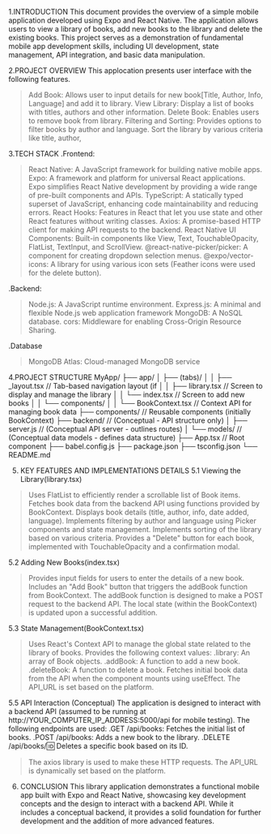 1.INTRODUCTION
This document provides the overview of a simple mobile application developed using Expo and React Native. The application allows users to view a library of books, add new books to the library and delete the existing books. This project serves as a demonstration of fundamental mobile app development skills, including UI development, state management, API integration, and basic data manipulation.

2.PROJECT OVERVIEW
This applocation presents user interface with the following features.
> Add Book: Allows user to input details for new book[Title, Author, Info, Language] and add it to library.
> View Library: Display a list of books with titles, authors and other information.
> Delete Book: Enables users to remove book from library.
> Filtering and Sorting: Provides options to filter books by author and language. Sort the library by various criteria like title, author,

3.TECH STACK
.Frontend:
> React Native: A JavaScript framework for building native mobile apps.
> Expo: A framework and platform for universal React applications. Expo simplifies React Native development by providing a wide range of pre-built components and APIs.
> TypeScript: A statically typed superset of JavaScript, enhancing code maintainability and reducing errors.
> React Hooks: Features in React that let you use state and other React features without writing classes.
> Axios: A promise-based HTTP client for making API requests to the backend.
> React Native UI Components: Built-in components like View, Text, TouchableOpacity, FlatList, TextInput, and ScrollView.
> @react-native-picker/picker: A component for creating dropdown selection menus.
> @expo/vector-icons: A library for using various icon sets (Feather icons were used for the delete button).

.Backend:
> Node.js: A JavaScript runtime environment.
> Express.js: A minimal and flexible Node.js web application framework 
> MongoDB: A NoSQL database.
> cors: Middleware for enabling Cross-Origin Resource Sharing.

.Database
> MongoDB Atlas: Cloud-managed MongoDB service 

4.PROJECT STRUCTURE
MyApp/
├── app/
│   ├── (tabs)/
│   │   ├── _layout.tsx         // Tab-based navigation layout (if 
│   │   ├── library.tsx         // Screen to display and manage the library
│   │   └── index.tsx             // Screen to add new books
│   │   └── components/
│   │       └── BookContext.tsx   // Context API for managing book data
├── components/                // Reusable components (initially BookContext)
├── backend/                   // (Conceptual - API structure only)
│   ├── server.js              // (Conceptual API server - outlines routes)
│   └── models/                // (Conceptual data models - defines data structure)
├── App.tsx                    // Root component
├── babel.config.js
├── package.json
├── tsconfig.json
└── README.md 

5. KEY FEATURES AND IMPLEMENTATIONS DETAILS
5.1 Viewing the Library(library.tsx)
> Uses FlatList to efficiently render a scrollable list of Book items.
> Fetches book data from the backend API using functions provided by BookContext.
> Displays book details (title, author, info, date added, language).
> Implements filtering by author and language using Picker components and state management.
> Implements sorting of the library based on various criteria.
> Provides a "Delete" button for each book, implemented with TouchableOpacity and a confirmation modal.

5.2 Adding New Books(index.tsx)
> Provides input fields for users to enter the details of a new book.
> Includes an "Add Book" button that triggers the addBook function from BookContext.
> The addBook function is designed to make a POST request to the backend API.
> The local state (within the BookContext) is updated upon a successful addition.

5.3 State Management(BookContext.tsx)
> Uses React's Context API to manage the global state related to the library of books.
> Provides the following context values:
.library: An array of Book objects.
.addBook: A function to add a new book.
.deleteBook: A function to delete a book.
> Fetches initial book data from the API when the component mounts using useEffect.  The API_URL is set based on the platform.

5.5 API Interaction (Conceptual)
The application is designed to interact with a backend API (assumed to be running at http://YOUR_COMPUTER_IP_ADDRESS:5000/api for mobile testing). The following endpoints are used:
.GET /api/books: Fetches the initial list of books.
.POST /api/books: Adds a new book to the library.
.DELETE /api/books/:id: Deletes a specific book based on its ID.
> The axios library is used to make these HTTP requests.  The API_URL is dynamically set based on the platform.


6. CONCLUSION
This library application demonstrates a functional mobile app built with Expo and React Native, showcasing key development concepts and the design to interact with a backend API. While it includes a conceptual backend, it provides a solid foundation for further development and the addition of more advanced features.

